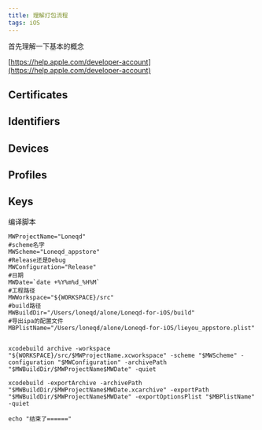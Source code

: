 ```yaml
---
title: 理解打包流程
tags: iOS
---
```





首先理解一下基本的概念

[https://help.apple.com/developer-account](https://help.apple.com/developer-account)

## Certificates

## Identifiers

## Devices

## Profiles

## Keys





编译脚本



```
MWProjectName="Loneqd"
#scheme名字
MWScheme="Loneqd_appstore"
#Release还是Debug
MWConfiguration="Release"
#日期
MWDate=`date +%Y%m%d_%H%M`
#工程路径
MWWorkspace="${WORKSPACE}/src"
#build路径
MWBuildDir="/Users/loneqd/alone/Loneqd-for-iOS/build"
#导出ipa的配置文件
MBPlistName="/Users/loneqd/alone/Loneqd-for-iOS/lieyou_appstore.plist"


xcodebuild archive -workspace "${WORKSPACE}/src/$MWProjectName.xcworkspace" -scheme "$MWScheme" -configuration "$MWConfiguration" -archivePath "$MWBuildDir/$MWProjectName$MWDate" -quiet

xcodebuild -exportArchive -archivePath "$MWBuildDir/$MWProjectName$MWDate.xcarchive" -exportPath "$MWBuildDir/$MWProjectName$MWDate" -exportOptionsPlist "$MBPlistName" -quiet

echo "结束了======"
```